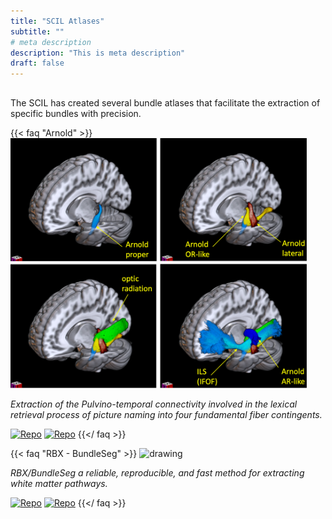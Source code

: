 ```yaml
---
title: "SCIL Atlases"
subtitle: ""
# meta description
description: "This is meta description"
draft: false
---
```



## 

The SCIL has created several bundle atlases that facilitate the extraction of specific bundles with precision.

{{< faq "Arnold" >}}
<img src="https://github.com/scilus/atlas_arnold/blob/main/doc/Figure_4.png?raw=true" alt="drawing" height="400"/>

*Extraction of the Pulvino-temporal connectivity involved in the lexical retrieval process of picture naming into four fundamental fiber contingents.*

 [![Repo](https://badgen.net/badge/icon/GitHub?icon=github&label)](https://github.com/scilus/atlas_arnold)
 [![Repo](https://badgen.net/badge/icon/Paper?icon=medium&label)](https://pubmed.ncbi.nlm.nih.gov/38243610/)
{{</ faq >}}

{{< faq "RBX - BundleSeg" >}}
<img src="https://i.ibb.co/n7Ln3Gf/mosaic-local.png" alt="drawing" height="400"/>

*RBX/BundleSeg a reliable, reproducible, and fast method for extracting white matter pathways.*

 [![Repo](https://badgen.net/badge/icon/GitHub?icon=github&label)](https://github.com/scilus/rbx_flow)
 [![Repo](https://badgen.net/badge/icon/Paper?icon=medium&label)](https://link.springer.com/chapter/10.1007/978-3-031-47292-3_5)
{{</ faq >}}